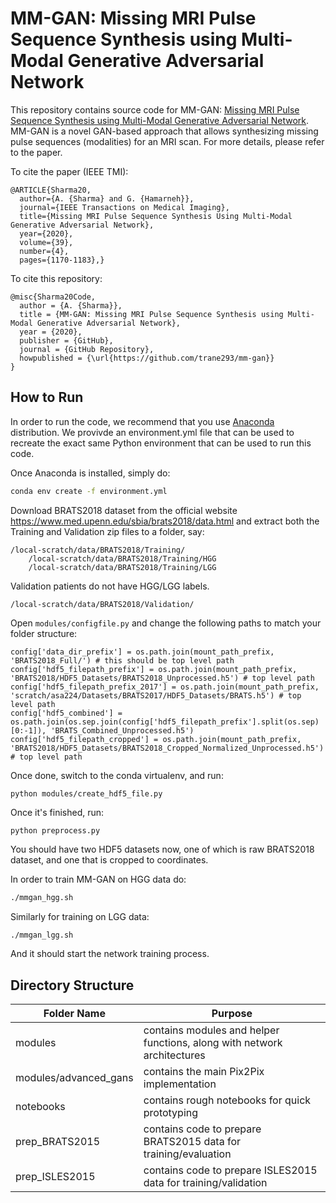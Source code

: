 # MM-GAN: Missing MRI Pulse Sequence Synthesis using Multi-Modal Generative Adversarial Network 

This repository contains source code for MM-GAN: [Missing MRI Pulse Sequence Synthesis using Multi-Modal Generative Adversarial Network](https://ieeexplore.ieee.org/document/8859286). MM-GAN is a novel GAN-based approach that allows synthesizing missing pulse sequences (modalities) for an MRI scan. For more details, please refer to the paper. 

To cite the paper (IEEE TMI):
```
@ARTICLE{Sharma20,
  author={A. {Sharma} and G. {Hamarneh}},
  journal={IEEE Transactions on Medical Imaging}, 
  title={Missing MRI Pulse Sequence Synthesis Using Multi-Modal Generative Adversarial Network}, 
  year={2020},
  volume={39},
  number={4},
  pages={1170-1183},}
```

To cite this repository:
```
@misc{Sharma20Code,
  author = {A. {Sharma}},
  title = {MM-GAN: Missing MRI Pulse Sequence Synthesis using Multi-Modal Generative Adversarial Network},
  year = {2020},
  publisher = {GitHub},
  journal = {GitHub Repository},
  howpublished = {\url{https://github.com/trane293/mm-gan}}
}
```

## How to Run
In order to run the code, we recommend that you use [Anaconda](https://docs.anaconda.com/anaconda/install/) distribution. We provivde an environment.yml file that can be used to recreate the exact same Python environment that can be used to run this code.

Once Anaconda is installed, simply do:
```sh
conda env create -f environment.yml
```

Download BRATS2018 dataset from the official website https://www.med.upenn.edu/sbia/brats2018/data.html and extract both the Training and Validation zip files to a folder, say:

```
/local-scratch/data/BRATS2018/Training/
    /local-scratch/data/BRATS2018/Training/HGG
    /local-scratch/data/BRATS2018/Training/LGG
```
Validation patients do not have HGG/LGG labels. 
```
/local-scratch/data/BRATS2018/Validation/
```

Open `modules/configfile.py` and change the following paths to match your folder structure:

```
config['data_dir_prefix'] = os.path.join(mount_path_prefix, 'BRATS2018_Full/') # this should be top level path
config['hdf5_filepath_prefix'] = os.path.join(mount_path_prefix, 'BRATS2018/HDF5_Datasets/BRATS2018_Unprocessed.h5') # top level path
config['hdf5_filepath_prefix_2017'] = os.path.join(mount_path_prefix, 'scratch/asa224/Datasets/BRATS2017/HDF5_Datasets/BRATS.h5') # top level path
config['hdf5_combined'] = os.path.join(os.sep.join(config['hdf5_filepath_prefix'].split(os.sep)[0:-1]), 'BRATS_Combined_Unprocessed.h5')
config['hdf5_filepath_cropped'] = os.path.join(mount_path_prefix, 'BRATS2018/HDF5_Datasets/BRATS2018_Cropped_Normalized_Unprocessed.h5') # top level path
```

Once done, switch to the conda virtualenv, and run:

`python modules/create_hdf5_file.py`

Once it's finished, run:

`python preprocess.py`

You should have two HDF5 datasets now, one of which is raw BRATS2018 dataset, and one that is cropped to coordinates. 

In order to train MM-GAN on HGG data do:
```sh
./mmgan_hgg.sh
```

Similarly for training on LGG data:
```sh
./mmgan_lgg.sh
```
And it should start the network training process. 

## Directory Structure
| Folder Name | Purpose |
| ------ | ------ |
| modules | contains modules and helper functions, along with network architectures|
| modules/advanced_gans | contains the main Pix2Pix implementation|
| notebooks | contains rough notebooks for quick prototyping|
|prep_BRATS2015| contains code to prepare BRATS2015 data for training/evaluation|
|prep_ISLES2015| contains code to prepare ISLES2015 data for training/validation|# cmpt340project

